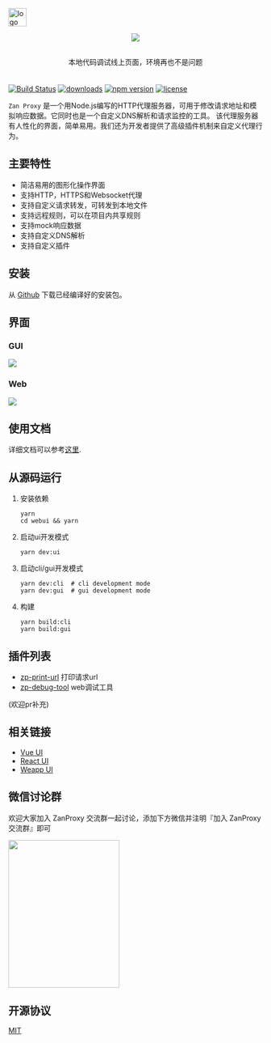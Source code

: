 <p  align="left">
    <a href="https://github.com/youzan/"><img alt="logo" width="36" height="36" src="https://img.yzcdn.cn/public_files/2017/02/09/e84aa8cbbf7852688c86218c1f3bbf17.png" alt="youzan">
    </a>
</p>

<p  align="center">
<img src="https://img.yzcdn.cn/public_files/2018/07/16/78d4c3e8ac0cb627f57628b9e2c89346.png">
</p>

<p align="center" style="margin: 30px 0 35px;">本地代码调试线上页面，环境再也不是问题</p>

[![Build Status](https://travis-ci.org/youzan/zan-proxy.svg?branch=master)](https://travis-ci.org/youzan/zan-proxy)
[![downloads](https://img.shields.io/npm/dt/zan-proxy.svg)](https://www.npmjs.com/package/zan-proxy)
[![npm version](https://img.shields.io/npm/v/zan-proxy.svg?style=flat)](https://www.npmjs.com/package/zan-proxy)
[![license](https://img.shields.io/npm/l/zan-proxy.svg)](https://www.npmjs.com/package/zan-proxy)

`Zan Proxy` 是一个用Node.js编写的HTTP代理服务器，可用于修改请求地址和模拟响应数据。它同时也是一个自定义DNS解析和请求监控的工具。
该代理服务器有人性化的界面，简单易用。我们还为开发者提供了高级插件机制来自定义代理行为。

## 主要特性

* 简洁易用的图形化操作界面
* 支持HTTP，HTTPS和Websocket代理
* 支持自定义请求转发，可转发到本地文件
* 支持远程规则，可以在项目内共享规则
* 支持mock响应数据
* 支持自定义DNS解析
* 支持自定义插件

## 安装

从 [Github](https://github.com/youzan/zan-proxy/releases) 下载已经编译好的安装包。

## 界面

### GUI

<img src="https://img.yzcdn.cn/public_files/2019/03/01/b101dc19661fda0341aaff08239ac528.png" />

### Web

<img src="https://img.yzcdn.cn/public_files/2018/03/29/538c49fa295df7dc7184d75fc1c1ab99.png" />

## 使用文档

详细文档可以参考[这里](https://youzan.github.io/zan-proxy/book/).

## 从源码运行

1. 安装依赖

    ```shell
    yarn
    cd webui && yarn
    ```

2. 启动ui开发模式

    ```shell
    yarn dev:ui
    ```

3. 启动cli/gui开发模式

    ```shell
    yarn dev:cli  # cli development mode
    yarn dev:gui  # gui development mode
    ```

4. 构建

    ```shell
    yarn build:cli
    yarn build:gui
    ```


## 插件列表

* [zp-print-url](https://www.npmjs.com/package/zp-print-url) 打印请求url
* [zp-debug-tool](https://www.npmjs.com/package/zp-debug-tool) web调试工具

(欢迎pr补充)

## 相关链接

* [Vue UI](https://github.com/youzan/vant)
* [React UI](https://www.youzanyun.com/zanui/zent)
* [Weapp UI](https://github.com/youzan/zanui-weapp)

## 微信讨论群

欢迎大家加入 ZanProxy 交流群一起讨论，添加下方微信并注明『加入 ZanProxy 交流群』即可

<img src="https://img.yzcdn.cn/vant/wechat_20180606.png" width="220" height="292" >


## 开源协议

[MIT](https://zh.wikipedia.org/wiki/MIT%E8%A8%B1%E5%8F%AF%E8%AD%89)
